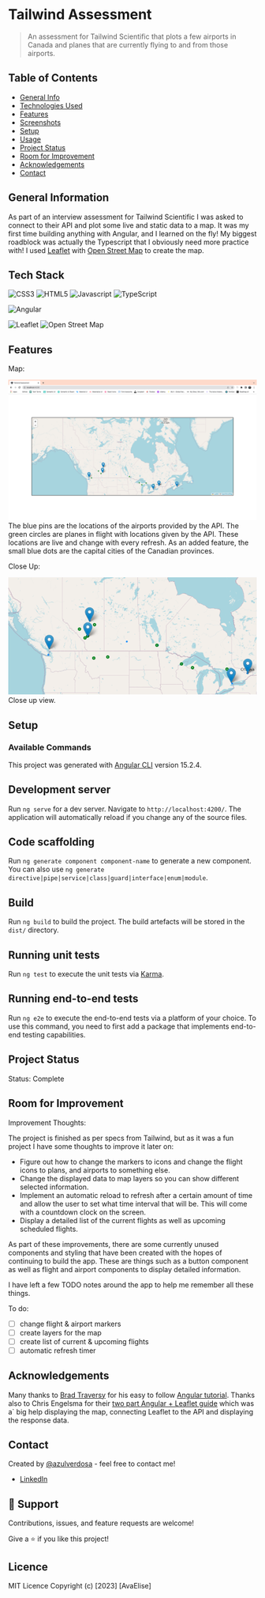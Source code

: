 # Tailwind Assessment

> An assessment for Tailwind Scientific that plots a few airports in Canada and planes that are currently flying to and from those airports.

## Table of Contents

- [General Info](#general-information)
- [Technologies Used](#technologies-used)
- [Features](#features)
- [Screenshots](#screenshots)
- [Setup](#setup)
- [Usage](#usage)
- [Project Status](#project-status)
- [Room for Improvement](#room-for-improvement)
- [Acknowledgements](#acknowledgements)
- [Contact](#contact)

## General Information

As part of an interview assessment for Tailwind Scientific I was asked to connect to their API and plot some live and static data to a map. It was my first time building anything with Angular, and I learned on the fly! My biggest roadblock was actually the Typescript that I obviously need more practice with! I used [Leaflet](https://leafletjs.com/) with [Open Street Map](https://www.openstreetmap.org/#map=5/53.357/-94.878) to create the map.

## Tech Stack

![CSS3](https://img.shields.io/badge/CSS3-1572B6.svg?style=for-the-badge&logo=CSS3&logoColor=white)
![HTML5](https://img.shields.io/badge/HTML5-E34F26.svg?style=for-the-badge&)
![Javascript](https://img.shields.io/badge/JavaScript-F7DF1E.svg?style=for-the-badge&logo=JavaScript&logoColor=black)
![TypeScript](https://img.shields.io/badge/TypeScript-3178C6.svg?style=for-the-badge&logo=TypeScript&logoColor=white)

![Angular](https://img.shields.io/badge/Angular-DD0031.svg?style=for-the-badge&logo=Angular&logoColor=white)

![Leaflet](https://img.shields.io/badge/Leaflet-199900.svg?style=for-the-badge&logo=Leaflet&logoColor=white)
![Open Street Map](https://img.shields.io/badge/OpenStreetMap-7EBC6F.svg?style=for-the-badge&logo=OpenStreetMap&logoColor=white)

## Features

Map:

![Finished Product](/src/images/finished.png "Home Page")
The blue pins are the locations of the airports provided by the API.
The green circles are planes in flight with locations given by the API. These locations are live and change with every refresh.
As an added feature, the small blue dots are the capital cities of the Canadian provinces.

Close Up:

![Home Page](/src/images/zoom.png "Home Page")
Close up view.

## Setup

### Available Commands

This project was generated with [Angular CLI](https://github.com/angular/angular-cli) version 15.2.4.

## Development server

Run `ng serve` for a dev server. Navigate to `http://localhost:4200/`. The application will automatically reload if you change any of the source files.

## Code scaffolding

Run `ng generate component component-name` to generate a new component. You can also use `ng generate directive|pipe|service|class|guard|interface|enum|module`.

## Build

Run `ng build` to build the project. The build artefacts will be stored in the `dist/` directory.

## Running unit tests

Run `ng test` to execute the unit tests via [Karma](https://karma-runner.github.io).

## Running end-to-end tests

Run `ng e2e` to execute the end-to-end tests via a platform of your choice. To use this command, you need to first add a package that implements end-to-end testing capabilities.

## Project Status

Status: Complete

## Room for Improvement

Improvement Thoughts:

The project is finished as per specs from Tailwind, but as it was a fun project I have some thoughts to improve it later on:

- Figure out how to change the markers to icons and change the flight icons to plans, and airports to something else.
- Change the displayed data to map layers so you can show different selected information.
- Implement an automatic reload to refresh after a certain amount of time and allow the user to set what time interval that will be. This will come with a countdown clock on the screen.
- Display a detailed list of the current flights as well as upcoming scheduled flights.

As part of these improvements, there are some currently unused components and styling that have been created with the hopes of continuing to build the app. These are things such as a button component as well as flight and airport components to display detailed information.

I have left a few TODO notes around the app to help me remember all these things.

To do:

- [ ] change flight & airport markers
- [ ] create layers for the map
- [ ] create list of current & upcoming flights
- [ ] automatic refresh timer

## Acknowledgements

Many thanks to [Brad Traversy](https://traversymedia.com) for his easy to follow [Angular tutorial](https://www.youtube.com/watch?v=3dHNOWTI7H8). Thanks also to Chris Engelsma for their [two part Angular + Leaflet guide](https://www.digitalocean.com/community/tutorials/angular-angular-and-leaflet-marker-service) which was a` big help displaying the map, connecting Leaflet to the API and displaying the response data.

## Contact

Created by [@azulverdosa](ellemocambo@gmail.com) - feel free to contact me!

- [LinkedIn](https://www.linkedin.com/in/avatorre/ "linked")

## 🤝 Support

Contributions, issues, and feature requests are welcome!

Give a ⭐️ if you like this project!

## Licence

MIT Licence Copyright (c) [2023] [AvaElise]

